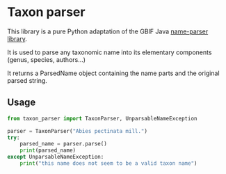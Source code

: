 # Taxon parser

This library is a pure Python adaptation of the GBIF Java [name-parser library](https://github.com/gbif/name-parser).

It is used to parse any taxonomic name into its elementary components (genus, species, authors...)

It returns a ParsedName object containing the name parts and the original parsed string.

## Usage
```python
from taxon_parser import TaxonParser, UnparsableNameException

parser = TaxonParser("Abies pectinata mill.")
try:
    parsed_name = parser.parse()
    print(parsed_name)
except UnparsableNameException:
    print("this name does not seem to be a valid taxon name")
```

